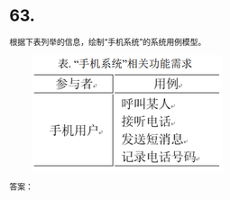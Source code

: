 # 63.

根据下表列举的信息，绘制“手机系统”的系统用例模型。

<figure><img src="../.gitbook/assets/image (74).png" alt=""><figcaption></figcaption></figure>



答案：

